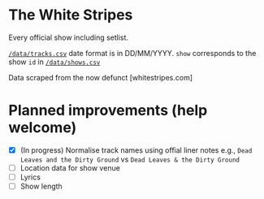 # The White Stripes

Every official show including setlist. 

[`/data/tracks.csv`](/data/tracks.csv) date format is in DD/MM/YYYY. `show` corresponds to the show `id` in [`/data/shows.csv`](/data/shows.csv)

Data scraped from the now defunct [whitestripes.com]

# Planned improvements (help welcome)

- [x] (In progress) Normalise track names using offial liner notes e.g., `Dead Leaves and the Dirty Ground` vs `Dead Leaves & the Dirty Ground`
- [ ] Location data for show venue
- [ ] Lyrics
- [ ] Show length
